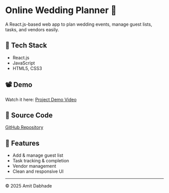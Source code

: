 # Online Wedding Planner 🎉

A React.js-based web app to plan wedding events, manage guest lists, tasks, and vendors easily.

## 🔧 Tech Stack
- React.js
- JavaScript
- HTML5, CSS3

## 📽 Demo
Watch it here: [Project Demo Video](https://bit.ly/3meSRfA)

## 📂 Source Code
[GitHub Repository](https://github.com/Amit727619/Myproject)
## 📌 Features
- Add & manage guest list
- Task tracking & completion
- Vendor management
- Clean and responsive UI

---

© 2025 Amit Dabhade


